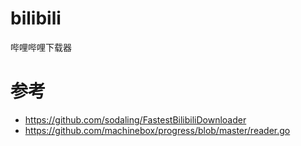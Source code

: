 # bilibili
哔哩哔哩下载器

# 参考
* https://github.com/sodaling/FastestBilibiliDownloader
* https://github.com/machinebox/progress/blob/master/reader.go